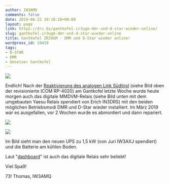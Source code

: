 ```yaml
---
author: IW3AMQ
comments: false
date: 2019-06-22 19:18:18+00:00
layout: page
link: https://drc.bz/gantkofel-ir3ugm-dmr-und-d-star-wieder-online/
slug: gantkofel-ir3ugm-dmr-und-d-star-wieder-online
title: Gantkofel IR3UGM - DMR und D-Star wieder online!
wordpress_id: 18419
tags:
- D-STAR
- DMR
- Umsetzer Gantkofel
---
```



![](https://drc.bz/wp-content/uploads/2019/06/20190622_095819-1024x576.jpg)





Endlich! Nach der [Reaktivierung des analogen Link Südtirol](https://drc.bz/gantkofel-link-suedtirol-ir3ugm-wieder-aktiv/)  (siehe Bild oben der revisionierte ICOM RP-4020) am Gantkofel letzte Woche wurde heute morgen auch das digitale MMDVM-Relais (siehe Bild unten mit dem umgebauten Yaesu Relais spendiert von Erich IN3DRS) mit den beiden möglichen Betriebsmodi DMR und D-Star wieder installiert. Im März 2019 war es ausgefallen, vor 2 Wochen wurde es abmontiert und dann repariert. 





![](https://drc.bz/wp-content/uploads/2019/06/20190622_095951-1024x576.jpg)



![](https://drc.bz/wp-content/uploads/2019/06/20190622_100000-1024x576.jpg)





Im Bild sieht man den neuen UPS zu 1,5 kW (von Juri IW3AXJ spendiert) und die Batterie am kühlen Boden.







Laut "[dashboard](http://ir3ugm.net.drc.bz/)" ist auch das digitale Relais sehr beliebt!







Viel Spaß!







73! Thomas, IW3AMQ



